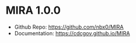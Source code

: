 
# MIRA 1.0.0
* Github Repo: https://github.com/nbx0/MIRA
* Documentation: https://cdcgov.github.io/MIRA
